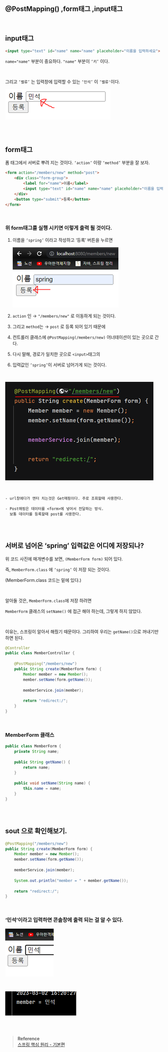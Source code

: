 ## @PostMapping() ,form태그 ,input태그

<br/>

## input태그

```html
<input type="text" id="name" name="name" placeholder="이름을 입력하세요">
```

`name="name"` 부분이 중요하다. `"name"` 부분이 `‘키’` 이다.

<br/>

그리고 `‘벨류’` 는 입력창에 입력할 수 있는 `‘민석’` 이 `‘벨류'`이다.

![이미지](/programming/img/입문16.PNG)

<br/><br/>

## form태그

폼 태그에서 서버로 뿌려 지는 것이다. `‘action’` 이랑 `‘method’` 부분을 잘 보자.

```html
<form action="/members/new" method="post">
    <div class="form-group">
        <label for="name">이름</label>
        <input type="text" id="name" name="name" placeholder="이름을 입력하세요">
    </div>
    <button type="submit">등록</button>
</form>
```

<br/>

### 위 form태그를 실행 시키면 이렇게 출력 될 것이다.

1. 이름을 `‘spring’` 이라고 작성하고 ‘등록’ 버튼을 누르면 
    
    ![이미지](/programming/img/입문17.PNG)
    
2. `action` 인 → `"/members/new"` 로 이동하게 되는 것이다. 



3. 그리고 `method`는 → `post` 로 등록 되어 있기 때문에 
4. 컨트롤러 클래스에 `@PostMapping(/members/new)` 어너테이션이 있는 곳으로 간다.
5. 다시 말해, 경로가 일치한 곳으로 `<input>`태그의 
6. 입력값인 `‘spring’`이 서버로 넘어가게 되는 것이다.

<br/>

![이미지](/programming/img/입문18.PNG)


<br/>

```
- url창에다가 엔터 치는것은 Get매핑이다. 주로 조회할때 사용한다.

- Post매핑은 데이터를 <form>에 넣어서 전달하는 방식. 
  보통 데이터를 등록할때 post를 사용한다.
```

<br/><br/>

## 서버로 넘어온 ‘spring’ 입력값은 어디에 저장되나?

위 코드 사진에 매개변수를 보면, `(MemberForm form)` 되어 있다.

즉, `MemberForm.class` 에 `‘spring’` 이 저장 되는 것이다.

(MemberForm.class 코드는 밑에 있다.)

<br/>

알아둘 것은, `MemberForm.class`에 저장 하려면 

`MemberForm` 클래스의 `setName()` 에 접근 해야 하는데, 그렇게 하지 않았다.

<br/>

이유는, 스프링이 알아서 해줬기 때문이다. 그리하여 우리는 `getName()`으로 꺼내기만 하면 된다.

```java
@Controller
public class MemberController {

    @PostMapping("/members/new")
    public String create(MemberForm form) {
        Member member = new Member();
        member.setName(form.getName());

        memberService.join(member);

        return "redirect:/";
    }
}
```

<br/>

### MemberForm 클래스

```java
public class MemberForm {
    private String name;

    public String getName() {
        return name;
    }

    public void setName(String name) {
        this.name = name;
    }
}
```

<br/><br/>

## sout 으로 확인해보기.

```java
@PostMapping("/members/new")
public String create(MemberForm form) {
    Member member = new Member();
    member.setName(form.getName());

    memberService.join(member);

    System.out.println("member = " + member.getName());

    return "redirect:/";
}
```

<br/>

### ‘민석’이라고 입력하면 콘솔창에 출력 되는 걸 알 수 있다.

![이미지](/programming/img/입문19.PNG)

<br/>

![이미지](/programming/img/입문20.PNG)


<br/><br/>


>**Reference** <br/>[스프링 핵심 원리 - 기본편](https://www.inflearn.com/course/%EC%8A%A4%ED%94%84%EB%A7%81-%ED%95%B5%EC%8B%AC-%EC%9B%90%EB%A6%AC-%EA%B8%B0%EB%B3%B8%ED%8E%B8?utm_source=google&utm_medium=cpc&utm_campaign=04.general_backend&utm_content=spring&utm_term=%EC%8A%A4%ED%94%84%EB%A7%81%20%EC%9E%85%EB%AC%B8&gclid=CjwKCAiAjPyfBhBMEiwAB2CCImohok2YrQ2tRdhqfr3cZvKqkIJOHUJ36u6s1-7C9X1gzZIapTvOtxoCangQAvD_BwE)